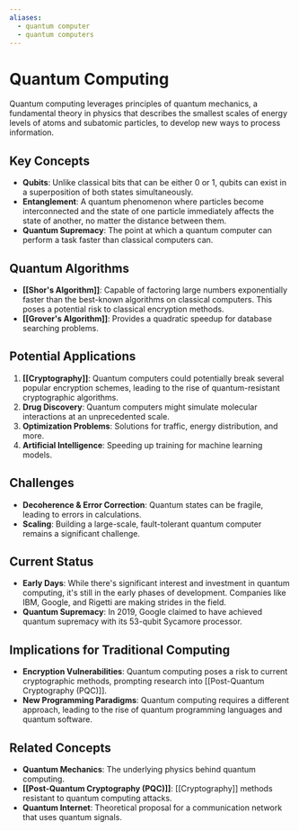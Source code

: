 ```yaml
---
aliases:
  - quantum computer
  - quantum computers
---
```

# Quantum Computing

Quantum computing leverages principles of quantum mechanics, a fundamental theory in physics that describes the smallest scales of energy levels of atoms and subatomic particles, to develop new ways to process information.

## Key Concepts

- **Qubits**: Unlike classical bits that can be either 0 or 1, qubits can exist in a superposition of both states simultaneously.
- **Entanglement**: A quantum phenomenon where particles become interconnected and the state of one particle immediately affects the state of another, no matter the distance between them.
- **Quantum Supremacy**: The point at which a quantum computer can perform a task faster than classical computers can.

## Quantum Algorithms

- **[[Shor's Algorithm]]**: Capable of factoring large numbers exponentially faster than the best-known algorithms on classical computers. This poses a potential risk to classical encryption methods.
- **[[Grover's Algorithm]]**: Provides a quadratic speedup for database searching problems.

## Potential Applications

1. **[[Cryptography]]**: Quantum computers could potentially break several popular encryption schemes, leading to the rise of quantum-resistant cryptographic algorithms.
2. **Drug Discovery**: Quantum computers might simulate molecular interactions at an unprecedented scale.
3. **Optimization Problems**: Solutions for traffic, energy distribution, and more.
4. **Artificial Intelligence**: Speeding up training for machine learning models.

## Challenges

- **Decoherence & Error Correction**: Quantum states can be fragile, leading to errors in calculations.
- **Scaling**: Building a large-scale, fault-tolerant quantum computer remains a significant challenge.

## Current Status

- **Early Days**: While there's significant interest and investment in quantum computing, it's still in the early phases of development. Companies like IBM, Google, and Rigetti are making strides in the field.
- **Quantum Supremacy**: In 2019, Google claimed to have achieved quantum supremacy with its 53-qubit Sycamore processor.

## Implications for Traditional Computing

- **Encryption Vulnerabilities**: Quantum computing poses a risk to current cryptographic methods, prompting research into [[Post-Quantum Cryptography (PQC)]].
- **New Programming Paradigms**: Quantum computing requires a different approach, leading to the rise of quantum programming languages and quantum software.

## Related Concepts

- **Quantum Mechanics**: The underlying physics behind quantum computing.
- **[[Post-Quantum Cryptography (PQC)]]**: [[Cryptography]] methods resistant to quantum computing attacks.
- **Quantum Internet**: Theoretical proposal for a communication network that uses quantum signals.